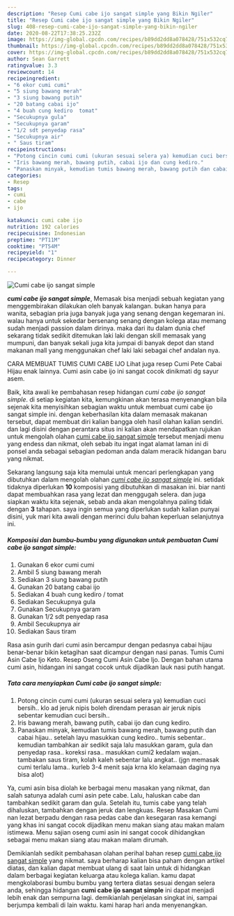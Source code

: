 ```yaml
---
description: "Resep Cumi cabe ijo sangat simple yang Bikin Ngiler"
title: "Resep Cumi cabe ijo sangat simple yang Bikin Ngiler"
slug: 408-resep-cumi-cabe-ijo-sangat-simple-yang-bikin-ngiler
date: 2020-08-22T17:38:25.232Z
image: https://img-global.cpcdn.com/recipes/b89dd2dd8a078428/751x532cq70/cumi-cabe-ijo-sangat-simple-foto-resep-utama.jpg
thumbnail: https://img-global.cpcdn.com/recipes/b89dd2dd8a078428/751x532cq70/cumi-cabe-ijo-sangat-simple-foto-resep-utama.jpg
cover: https://img-global.cpcdn.com/recipes/b89dd2dd8a078428/751x532cq70/cumi-cabe-ijo-sangat-simple-foto-resep-utama.jpg
author: Sean Garrett
ratingvalue: 3.3
reviewcount: 14
recipeingredient:
- "6 ekor cumi cumi"
- "5 siung bawang merah"
- "3 siung bawang putih"
- "20 batang cabai ijo"
- "4 buah cung kediro  tomat"
- "Secukupnya gula"
- "Secukupnya garam"
- "1/2 sdt penyedap rasa"
- "Secukupnya air"
- " Saus tiram"
recipeinstructions:
- "Potong cincin cumi cumi (ukuran sesuai selera ya) kemudian cuci bersih.. klo ad jeruk nipis boleh direndam perasan air jeruk nipis sebentar kemudian cuci bersih.."
- "Iris bawang merah, bawang putih, cabai ijo dan cung kediro."
- "Panaskan minyak, kemudian tumis bawang merah, bawang putih dan cabai hijau.. setelah layu masukkan cung kediro.. tumis sebentar.. kemudian tambahkan air sedikit saja lalu masukkan garam, gula dan penyedap rasa.. koreksi rasa.. masukkan cumi2 kedalam wajan.. tambakan saus tiram, kolah kaleh sebentar lalu angkat.. (jgn memasak cumi terlalu lama.. kurleb 3-4 menit saja krna klo kelamaan daging nya bisa alot)"
categories:
- Resep
tags:
- cumi
- cabe
- ijo

katakunci: cumi cabe ijo 
nutrition: 192 calories
recipecuisine: Indonesian
preptime: "PT11M"
cooktime: "PT54M"
recipeyield: "1"
recipecategory: Dinner

---
```



![Cumi cabe ijo sangat simple](https://img-global.cpcdn.com/recipes/b89dd2dd8a078428/751x532cq70/cumi-cabe-ijo-sangat-simple-foto-resep-utama.jpg)

<b><i>cumi cabe ijo sangat simple</i></b>, Memasak bisa menjadi sebuah kegiatan yang menggembirakan dilakukan oleh banyak kalangan. bukan hanya para wanita, sebagian pria juga banyak juga yang senang dengan kegemaran ini. walau hanya untuk sekedar bersenang senang dengan kolega atau memang sudah menjadi passion dalam dirinya. maka dari itu dalam dunia chef sekarang tidak sedikit ditemukan laki laki dengan skill memasak yang mumpuni, dan banyak sekali juga kita jumpai di banyak depot dan stand makanan mall yang menggunakan chef laki laki sebagai chef andalan nya.

CARA MEMBUAT TUMIS CUMI CABE IJO Lihat juga resep Cumi Pete Cabai Hijau enak lainnya. Cumi asin cabe ijo ini sangat cocok dinikmati dg sayur asem.

Baik, kita awali ke pembahasan resep hidangan <i>cumi cabe ijo sangat simple</i>. di setiap kegiatan kita, kemungkinan akan terasa menyenangkan bila sejenak kita menyisihkan sebagian waktu untuk membuat cumi cabe ijo sangat simple ini. dengan keberhasilan kita dalam memasak makanan tersebut, dapat membuat diri kalian bangga oleh hasil olahan kalian sendiri. dan lagi disini dengan perantara situs ini kalian akan mendapatkan rujukan untuk mengolah olahan <u>cumi cabe ijo sangat simple</u> tersebut menjadi menu yang endess dan nikmat, oleh sebab itu ingat ingat alamat laman ini di ponsel anda sebagai sebagian pedoman anda dalam meracik hidangan baru yang nikmat.


Sekarang langsung saja kita memulai untuk mencari perlengkapan yang dibutuhkan dalam mengolah olahan <u><i>cumi cabe ijo sangat simple</i></u> ini. setidak tidaknya diperlukan <b>10</b> komposisi yang dibutuhkan di masakan ini. biar nanti dapat membuahkan rasa yang lezat dan menggugah selera. dan juga siapkan waktu kita sejenak, sebab anda akan mengolahnya paling tidak dengan <b>3</b> tahapan. saya ingin semua yang diperlukan sudah kalian punyai disini, yuk mari kita awali dengan merinci dulu bahan keperluan selanjutnya ini.

<!--inarticleads1-->

##### Komposisi dan bumbu-bumbu yang digunakan untuk pembuatan Cumi cabe ijo sangat simple:

1. Gunakan 6 ekor cumi cumi
1. Ambil 5 siung bawang merah
1. Sediakan 3 siung bawang putih
1. Gunakan 20 batang cabai ijo
1. Sediakan 4 buah cung kediro / tomat
1. Sediakan Secukupnya gula
1. Gunakan Secukupnya garam
1. Gunakan 1/2 sdt penyedap rasa
1. Ambil Secukupnya air
1. Sediakan  Saus tiram


Rasa asin gurih dari cumi asin bercampur dengan pedasnya cabai hijau benar-benar bikin ketagihan saat dicampur dengan nasi panas. Tumis Cumi Asin Cabe Ijo Keto. Resep Oseng Cumi Asin Cabe Ijo. Dengan bahan utama cumi asin, hidangan ini sangat cocok untuk dijadikan lauk nasi putih hangat. 

<!--inarticleads2-->

##### Tata cara menyiapkan Cumi cabe ijo sangat simple:

1. Potong cincin cumi cumi (ukuran sesuai selera ya) kemudian cuci bersih.. klo ad jeruk nipis boleh direndam perasan air jeruk nipis sebentar kemudian cuci bersih..
1. Iris bawang merah, bawang putih, cabai ijo dan cung kediro.
1. Panaskan minyak, kemudian tumis bawang merah, bawang putih dan cabai hijau.. setelah layu masukkan cung kediro.. tumis sebentar.. kemudian tambahkan air sedikit saja lalu masukkan garam, gula dan penyedap rasa.. koreksi rasa.. masukkan cumi2 kedalam wajan.. tambakan saus tiram, kolah kaleh sebentar lalu angkat.. (jgn memasak cumi terlalu lama.. kurleb 3-4 menit saja krna klo kelamaan daging nya bisa alot)


Ya, cumi asin bisa diolah ke berbagai menu masakan yang nikmat, dan salah satunya adalah cumi asin pete cabe. Lalu, haluskan cabe dan tambahkan sedikit garam dan gula. Setelah itu, tumis cabe yang telah dihaluskan, tambahkan dengan jeruk dan lengkuas. Resep Masakan Cumi nan lezat berpadu dengan rasa pedas cabe dan kesegaran rasa kemangi yang khas ini sangat cocok dijadikan menu makan siang atau makan malam istimewa. Menu sajian oseng cumi asin ini sangat cocok dihidangkan sebagai menu makan siang atau makan malam dirumah. 

Demikianlah sedikit pembahasan olahan perihal bahan resep <u>cumi cabe ijo sangat simple</u> yang nikmat. saya berharap kalian bisa paham dengan artikel diatas, dan kalian dapat membuat ulang di saat lain untuk di hidangkan dalam berbagai kegiatan keluarga atau kolega kalian. kamu dapat mengkolaborasi bumbu bumbu yang tertera diatas sesuai dengan selera anda, sehingga hidangan <b>cumi cabe ijo sangat simple</b> ini dapat menjadi lebih enak dan sempurna lagi. demikianlah penjelasan singkat ini, sampai berjumpa kembali di lain waktu. kami harap hari anda menyenangkan.
